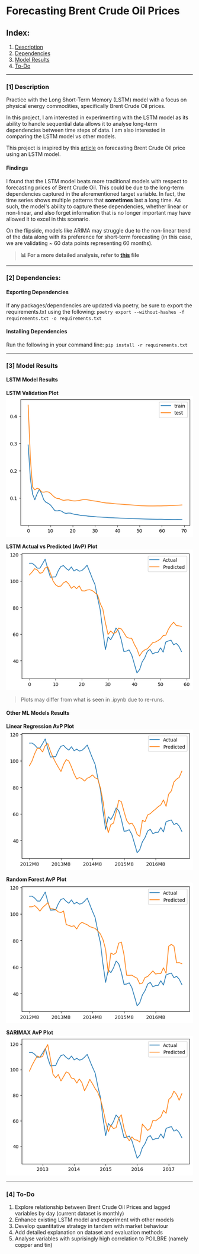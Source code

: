 # Forecasting Brent Crude Oil Prices

## Index:
1. [Description](#1-description)  
2. [Dependencies](#2-dependencies)  
3. [Model Results](#3-model-results)  
4. [To-Do](#4-to-do) 

---

### [1] Description

Practice with the Long Short-Term Memory (LSTM) model with a focus on physical energy commodities, specifically Brent Crude Oil prices. 

In this project, I am interested in experimenting with the LSTM model as its ability to handle sequential data allows it to analyse long-term dependencies between time steps of data. I am also interested in comparing the LSTM model vs other models.

This project is inspired by this [article](https://medium.com/@vinayarun/from-scratch-an-lstm-model-to-predict-commodity-prices-179e12445c5a) on forecasting Brent Crude Oil price using an LSTM model. 

#### **Findings**
I found that the LSTM model beats more traditional models with respect to forecasting prices of Brent Crude Oil. This could be due to the long-term dependencies captured in the aforementioned target variable. In fact, the time series shows multiple patterns that **sometimes** last a long time. As such, the model's ability to capture these dependencies, whether linear or non-linear, and also forget information that is no longer important may have allowed it to excel in this scenario.

On the flipside, models like ARIMA may struggle due to the non-linear trend of the data along with its preference for short-term forecasting (in this case, we are validating ~ 60 data points representing 60 months).

> **📊 For a more detailed analysis, refer to [this](https://github.com/xavsant/brent_crude_prices/blob/main/ANALYSIS.md) file**

---

### [2] Dependencies:

#### **Exporting Dependencies**
If any packages/dependencies are updated via poetry, be sure to export the requirements.txt using the following:
`poetry export --without-hashes -f requirements.txt -o requirements.txt`

#### **Installing Dependencies**
Run the following in your command line:
`pip install -r requirements.txt`

---

### [3] Model Results

#### **LSTM Model Results**
**LSTM Validation Plot**<br>
![Validation Plot](./visuals/lstm_validation_plot.png)

**LSTM Actual vs Predicted (AvP) Plot**<br>
![Actual vs Predicted Plot](./visuals/lstm_actual_vs_predicted_plot.png)

> Plots may differ from what is seen in .ipynb due to re-runs.

#### **Other ML Models Results**
**Linear Regression AvP Plot**<br>
![Actual vs Predicted Plot](./visuals/lr_actual_vs_predicted_plot.png)

**Random Forest AvP Plot**<br>
![Actual vs Predicted Plot](./visuals/rf_actual_vs_predicted_plot.png)

**SARIMAX AvP Plot**<br>
![Actual vs Predicted Plot](./visuals/sarimax_actual_vs_predicted_plot.png)

---

### [4] To-Do

1. Explore relationship between Brent Crude Oil Prices and lagged variables by day (current dataset is monthly)
2. Enhance existing LSTM model and experiment with other models
3. Develop quantitative strategy in tandem with market behaviour
4. Add detailed explanation on dataset and evaluation methods
5. Analyse variables with suprisingly high correlation to POILBRE (namely copper and tin)
